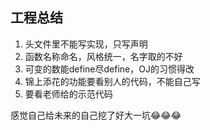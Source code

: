 ## 工程总结

1. 头文件里不能写实现，只写声明
2. 函数名称命名，风格统一，名字取的不好
3. 可变的数能define尽define，OJ的习惯得改
4. 锦上添花的功能要看别人的代码，不能自己写
5. 要看老师给的示范代码

感觉自己给未来的自己挖了好大一坑:joy::joy::joy: